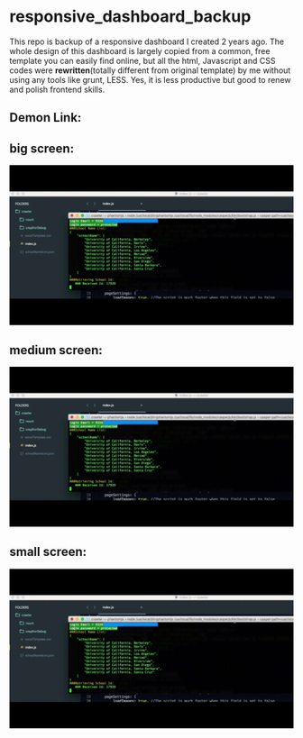 # responsive_dashboard_backup

This repo is backup of a responsive dashboard I created 2 years ago. The whole design of this dashboard is largely copied from a common, free template you can easily find online, but all the html, Javascript and CSS codes were **rewritten**(totally different from original template) by me without using any tools like grunt, LESS. Yes, it is less productive but good to renew and polish frontend skills.

## Demon Link:

## big screen:
![big screen snapshot](https://github.com/fengliangcmu/web_crawler/blob/master/description/crawler.gif)
## medium screen:
![medium screen snapshot](https://github.com/fengliangcmu/web_crawler/blob/master/description/crawler.gif)
## small screen:
![small screen snapshot](https://github.com/fengliangcmu/web_crawler/blob/master/description/crawler.gif)
